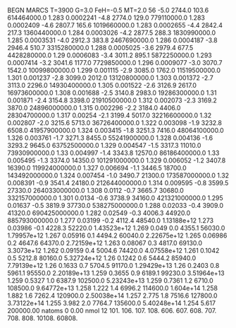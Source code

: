 BEGN
MARCS T=3900 G=3.0 FeH=-0.5 MT=2.0
                  56
-5.0 2744.0 103.6 614464000.0 1.283 0.0002241 
-4.8 2774.0 129.0 779110000.0 1.283 0.0002409 
-4.6 2807.7 165.6 1019660000.0 1.283 0.0002655 
-4.4 2842.4 217.3 1360440000.0 1.284 0.0003026 
-4.2 2877.5 288.3 1830990000.0 1.285 0.0003531 
-4.0 2912.3 383.8 2467690000.0 1.286 0.0004187 
-3.8 2946.4 510.7 3315280000.0 1.288 0.0005025 
-3.6 2979.4 677.5 4428280000.0 1.29 0.0006083 
-3.4 3011.2 895.1 5872250000.0 1.293 0.0007414 
-3.2 3041.6 1177.0 7729850000.0 1.296 0.0009077 
-3.0 3070.7 1542.0 10099800000.0 1.299 0.001115 
-2.9 3085.0 1762.0 11519500000.0 1.301 0.001237 
-2.8 3099.0 2012.0 13120800000.0 1.303 0.001372 
-2.7 3113.0 2296.0 14930400000.0 1.305 0.001522 
-2.6 3126.9 2617.0 16973600000.0 1.308 0.001688 
-2.5 3140.8 2983.0 19286300000.0 1.31 0.001871 
-2.4 3154.8 3398.0 21910500000.0 1.312 0.002073 
-2.3 3169.2 3870.0 24896000000.0 1.315 0.002296 
-2.2 3184.0 4406.0 28304700000.0 1.317 0.00254 
-2.1 3199.4 5017.0 32216600000.0 1.32 0.002807 
-2.0 3215.6 5713.0 36726400000.0 1.322 0.003098 
-1.9 3232.8 6508.0 41957900000.0 1.324 0.003415 
-1.8 3251.3 7416.0 48064100000.0 1.326 0.003761 
-1.7 3271.3 8455.0 55241900000.0 1.328 0.004136 
-1.6 3293.2 9645.0 63752500000.0 1.329 0.004547 
-1.5 3317.3 11010.0 73930900000.0 1.33 0.004997 
-1.4 3343.8 12570.0 86186400000.0 1.33 0.005495 
-1.3 3374.0 14350.0 101291000000.0 1.329 0.006052 
-1.2 3407.8 16390.0 119924000000.0 1.327 0.006694 
-1.1 3446.5 18700.0 143492000000.0 1.324 0.007454 
-1.0 3490.7 21300.0 173587000000.0 1.32 0.008391 
-0.9 3541.4 24180.0 212644000000.0 1.314 0.009595 
-0.8 3599.5 27330.0 264033000000.0 1.308 0.0112 
-0.7 3665.7 30680.0 332157000000.0 1.301 0.0134 
-0.6 3738.9 34160.0 421321000000.0 1.295 0.01637 
-0.5 3819.9 37730.0 538275000000.0 1.288 0.02033 
-0.4 3909.0 41320.0 690425000000.0 1.282 0.02549 
-0.3 4006.3 44920.0 885793000000.0 1.277 0.03199 
-0.2 4112.4 48540.0 1.13188e+12 1.273 0.03986 
-0.1 4228.3 52220.0 1.43523e+12 1.269 0.049 
0.0 4355.1 56030.0 1.79957e+12 1.267 0.05916 
0.1 4494.2 60040.0 2.22675e+12 1.265 0.06986 
0.2 4647.6 64370.0 2.72159e+12 1.263 0.08067 
0.3 4817.0 69130.0 3.3073e+12 1.262 0.09159 
0.4 5004.6 74420.0 4.07558e+12 1.261 0.1042 
0.5 5212.8 80160.0 5.32724e+12 1.26 0.1242 
0.6 5444.2 85940.0 7.79139e+12 1.26 0.1633 
0.7 5704.5 91170.0 1.29429e+13 1.26 0.2403 
0.8 5961.1 95550.0 2.20189e+13 1.259 0.3655 
0.9 6189.1 99230.0 3.51964e+13 1.259 0.5327 
1.0 6387.9 102500.0 5.23243e+13 1.259 0.7361 
1.2 6710.0 108500.0 9.64772e+13 1.258 1.222 
1.4 6996.2 114600.0 1.604e+14 1.258 1.882 
1.6 7262.4 120900.0 2.50038e+14 1.257 2.775 
1.8 7516.6 127800.0 3.73122e+14 1.255 3.982 
2.0 7764.7 135600.0 5.40248e+14 1.254 5.617 
200000.00
natoms              0      0.00
nmol          12
          101.         106.       107.      108.         606.        607.        608.
          707.         708.       808.    10108.       60808.
